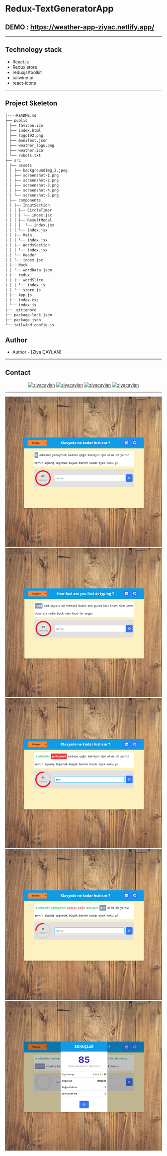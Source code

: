 # Redux-TextGeneratorApp

## DEMO : https://weather-app-ziyac.netlify.app/

---

## Technology stack

- React.js
- Redux store
- reduxjs/toolkit
- tailwind.ui
- react-icons

---

## Project Skeleton

```
|----README.md
├── public
│ ├── favicon.ico
│ ├── index.html
│ ├── logo192.png
│ ├── manifest.json
│ ├── weather_logo.png
│ ├── weather.ico
│ └── robots.txt
├── src
│ ├── assets
│ │ ├── backgroundImg_2.jpeg
│ │ ├── screenshot-1.png
│ │ ├── screenshot-2.png
│ │ ├── screenshot-3.png
│ │ ├── screenshot-4.png
│ │ └── screenshot-5.png
│ ├── components
│ │ ├── InputSection
│ │ │ ├── CircleTimer
│ │ │ │ └── index.jsx
│ │ │ ├── ResultModal
│ │ │ │  └── index.jsx
│ │ │ └── index.jsx
│ │ ├── Main
│ │ │ └── index.jsx
│ │ ├── WordsSection
│ │ │ └── index.jsx
│ │ └── Header
│ │ └── index.jsx
│ ├── Mock
│ │ └── wordData.json
│ ├── redux
│ │ ├── wordSlice
│ │ │ └── index.js
│ │ └── store.js
│ ├── App.js
│ ├── index.css
│ └── index.js
├── .gitignore
├── package-lock.json
├── package.json
└── tailwind.config.js
```

## Author

- Author - [Ziya ÇAYLAN]

---

## Contact

<p align="center">
<a href="https://codesandbox.io/u/ziyacaylan" target="blank"><img align="center" src="https://raw.githubusercontent.com/rahuldkjain/github-profile-readme-generator/master/src/images/icons/Social/codesandbox.svg" alt="ziyacaylan" height="30" width="40" /></a>
<a href="https://codepen.io/ziya-c" target="blank"><img align="center" src="https://raw.githubusercontent.com/rahuldkjain/github-profile-readme-generator/master/src/images/icons/Social/codepen.svg" alt="ziyacaylan" height="30" width="40" /></a>
<a href="https://www.linkedin.com/in/ziya-caylan/" target="blank"><img align="center" src="https://raw.githubusercontent.com/rahuldkjain/github-profile-readme-generator/master/src/images/icons/Social/linked-in-alt.svg" alt="ziyacaylan" height="30" width="40" /></a>
<a href="https://medium.com/@ziyacaylan" target="blank"><img align="center" src="https://raw.githubusercontent.com/rahuldkjain/github-profile-readme-generator/master/src/images/icons/Social/medium.svg" alt="ziyacaylan" height="30" width="40" /></a>
</p>

---

![screenshot](./src/assets/screenshot-1.png)
![screenshot](./src/assets/screenshot-2.png)
![screenshot](./src/assets/screenshot-3.png)
![screenshot](./src/assets/screenshot-4.png)
![screenshot](./src/assets/screenshot-5.png)
